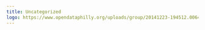 ```yaml
---
title: Uncategorized
logo: https://www.opendataphilly.org/uploads/group/20141223-194512.006490iconsdocument.svg
---
```

